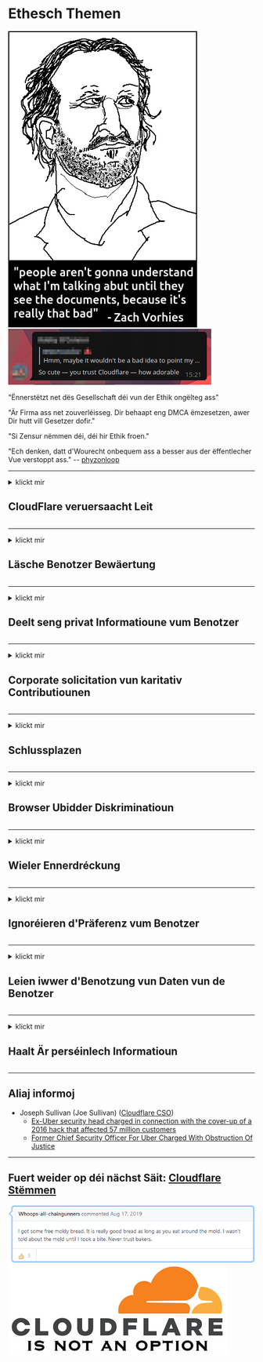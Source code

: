 # Ethesch Themen

![](../image/itsreallythatbad.jpg)
![](../image/telegram/c81238387627b4bfd3dcd60f56d41626.jpg)

"Ënnerstëtzt net dës Gesellschaft déi vun der Ethik ongëlteg ass"

"Är Firma ass net zouverléisseg. Dir behaapt eng DMCA ëmzesetzen, awer Dir hutt vill Gesetzer dofir."

"Si Zensur nëmmen déi, déi hir Ethik froen."

"Ech denken, datt d'Wourecht onbequem ass a besser aus der ëffentlecher Vue verstoppt ass."  -- [phyzonloop](https://twitter.com/phyzonloop)


---


<details>
<summary>klickt mir

## CloudFlare veruersaacht Leit
</summary>


Cloudflare schéckt Spam-E-Mailen fir Net-Cloudflare Benotzer.

- Schéckt nëmmen E-Mailen un Abonnenten déi ageschriwwen hunn
- Wann de Benotzer "Stop" seet, da stoppt d'E-Mail schécken

Et ass esou einfach ze hëllefen. Mee Cloudflare ass et egal.
Cloudflare sot datt hire Service benotze kann all Spammerer oder Ugräifer stoppen.
Wéi kënne mir Cloudflare stoppen ouni Cloudflare z'aktivéieren?


| 🖼 | 🖼 |
| --- | --- |
| ![](../image/cfspam01.jpg) | ![](../image/cfspam03.jpg) |
| ![](../image/cfspam02.jpg) | ![](../image/cfspambrittany.jpg)<br>![](../image/cfspamtwtr.jpg) |

</details>

---

<details>
<summary>klickt mir

## Läsche Benotzer Bewäertung
</summary>


Cloudflare Zensur negativ Rezensiounen.
Wann Dir Anti-Cloudflare Text op Twitter postt, hutt Dir eng Chance fir eng Äntwert vum Cloudflare Mataarbechter mam "Nee, et ass net" Message.
Wann Dir en negativen Iwwerpréiwung op all Iwwerpréifungsplaz publizéiert, probéieren se et ze Zensur.


| 🖼 | 🖼 |
| --- | --- |
| ![](../image/cfcenrev_01.jpg)<br>![](../image/cfcenrev_02.jpg) | ![](../image/cfcenrev_03.jpg) |

</details>

---

<details>
<summary>klickt mir

## Deelt seng privat Informatioune vum Benotzer
</summary>


Cloudflare huet e massive Belästegungsprobleem.
Cloudflare deelt perséinlech Informatioune vun deenen, déi iwwer Hostéiert Site beschwéieren.
Si froen Iech heiansdo Är richteg ID z'informéieren.
Wann Dir net belästegt wëllt, ugegraff, geschloen oder ëmbruecht ginn, sollt Dir besser bleiwen vu Cloudflared Websäiten.


| 🖼 | 🖼 |
| --- | --- |
| ![](../image/cfdox_what.jpg) | ![](../image/cfdox_swat.jpg) |
| ![](../image/cfdox_kill.jpg) | ![](../image/cfdox_threat.jpg) |
| ![](../image/cfdox_dox.jpg) | ![](../image/cfdox_ex1.jpg)<br>![](../image/cfdox_ex2.jpg) |

</details>

---

<details>
<summary>klickt mir

## Corporate solicitation vun karitativ Contributiounen
</summary>


CloudFlare freet sech fir karitativ Contributiounen.
Et ass zimlech erschreckend datt eng amerikanesch Gesellschaft no Charity nieft Associatiounen ouni Gewënnzweck freet, déi gutt Ursaachen hunn.
Wann Dir gär Leit blockéiert oder aner Leit d'Zäit verschwende wëllt, wëllt Dir vläicht e puer Pizzas fir Cloudflare Mataarbechter bestellen.


![](../image/cfdonate.jpg)

</details>

---

<details>
<summary>klickt mir

## Schlussplazen
</summary>


Wat maacht Dir wann Äre Site plötzlech erof geet?
Et gi Berichter datt Cloudflare d'Benotzerkonfiguratioun oder den Service stoppen ouni Warnung, roueg.
Mir proposéieren Iech e besseren Ubidder ze fannen.

![](../image/cftmnt.jpg)

</details>

---

<details>
<summary>klickt mir

## Browser Ubidder Diskriminatioun
</summary>


CloudFlare gëtt preferentiell Behandlung fir déi déi Firefox benotze wärend eng feindlech Behandlung fir d'Benotzer vun net-Tor-Browser iwwer Tor.
Tor Benotzer vun deenen déi rechtlech refuséieren net-javascript auszeféieren kréien och feindlech Behandlung.
Dës Zougang Ongläichheet ass en Netzneutralitéit Mëssbrauch an e Mëssbrauch vu Kraaft.

![](../image/browdifftbcx.gif)

- Lénks: Tor Browser, Richteg: Chrome. Selwecht IP Adress.

![](../image/browserdiff.jpg)

- Linken: Tor Browser Javascript Desaktivéiert, Cookie ageschalt
- Richteg: Chrome Javascript aktivéiert, Cookie behënnert

![](../image/cfsiryoublocked.jpg)

- QuteBrowser (manner Browser) ouni Tor (Clearnet IP)

| ***Browser*** | ***Zougang Behandlung*** |
| --- | --- |
| Tor Browser (Javascript aktivéiert) | Zougang erlaabt |
| Firefox (Javascript aktivéiert) | Zougang degradéiert |
| Chromium (Javascript aktivéiert) | Zougang degradéiert |
| Chromium or Firefox (Javascript behënnert) | Zugrëff refuséiert |
| Chromium or Firefox (Cookie behënnert) | Zugrëff refuséiert |
| QuteBrowser | Zugrëff refuséiert |
| lynx | Zugrëff refuséiert |
| w3m | Zugrëff refuséiert |
| wget | Zugrëff refuséiert |


Firwat net den Audio Knäppchen benotze fir einfach Challenge ze léisen?

Jo, et gëtt en Audio Knäppchen, awer et funktionnéiert ëmmer net iwwer Tor.
Dir kritt dëse Message wann Dir op et klickt:

```
Probéiert et nach méi spéit
Äre Computer oder Netzwierk kann automatesch automatesch Ufroen schécken.
Fir eis Benotzer ze schützen, kënne mir Är Ufro net elo veraarbecht ginn.
Fir méi Detailer fannt Dir op eiser Hëllefssäit
```

</details>

---

<details>
<summary>klickt mir

## Wieler Ennerdréckung
</summary>


Wieler an US Staaten registréiere sech fir schlussendlech iwwer de Websäit vum Staatssekretär am Staat vun hirer Wunnsëtz ze wielen.
Republikanesch-kontrolléiert Staat Staatssekretär Büroen engagéieren de Wielerunterdréck, andeems de Websäit vum Staatssekretär duerch Cloudflare proxidéiert gëtt.
Cloudflare's feindlecher Behandlung vun Tor Benotzer, seng MITM Positioun als zentraliséierter globaler Iwwerwaachungspunkt, a seng schiedlech Roll insgesamt mécht potentiell Wieler onzefridden sech unzemellen.
Besonnesch Liberal tendéieren d'Privatsphär z'erhalen.
Wieler Aschreiwungsformen sammelen sensibel Informatioun iwwer de Wieler politesche Lien, perséinlech kierperlech Adress, Sozialversécherungsnummer an Gebuertsdatum.
Déi meescht Staaten maachen nëmmen e Subset vun där Informatioun ëffentlech verfügbar, awer Cloudflare gesitt all dës Informatioun wann iergend en registréiert fir ze wielen.

Notiz datt d'Pabeierregistratioun d'Cloudflare net ëmgeet well de Sekretär vum Staat Datenentrée Mataarbechter d'Cloudflare Websäit benotzt fir d'Donnéeën unzeginn.

| 🖼 | 🖼 |
| --- | --- |
| ![](../image/cfvotm_01.jpg) | ![](../image/cfvotm_02.jpg) |

- Change.org ass eng berühmt Websäit fir Stëmmen ze sammelen an Handlung ze huelen.
“Leit iwwerall fänken u Kampagnen, mobiliséieren Unhänger a schaffe mat Entscheedungshändler fir Léisungen ze féieren.”
Leider kënne vill Leit iwwerhaapt net vum.org vun der Cloudflare aggressivem Filter änneren.
Si gi blockéiert fir d'Petitioun z'ënnerschreiwen, sou datt se vun engem demokratesche Prozess ausgeschloss ginn.
Aner net-Cloudflared Plattform benotze wéi OpenPetition hëlleft de Problem ze botzen.

| 🖼 | 🖼 |
| --- | --- |
| ![](../image/changeorgasn.jpg) | ![](../image/changeorgtor.jpg) |

- Cloudflare "Athenesche Projet" bitt gratis Enterprise-Niveau Schutz fir Staat a lokal Wahl Websäite.
Si soten "hir Bestanddeeler kënnen Zougang zu Wahlinformatioun a Wielerregistrierung kréien" awer dëst ass eng Lige well vill Leit just net um Site kënne surfen.

</details>

---

<details>
<summary>klickt mir

## Ignoréieren d'Präferenz vum Benotzer
</summary>


Wann Dir eppes ophält, erwaart Dir datt Dir keen E-Mail doriwwer kritt.
Cloudflare ignoréieren d'Präferenz vum Benotzer an deelt Daten mat Drëtt Partei Firmen ouni d'Zoustëmmung vun de Clienten.
Wann Dir hire gratis Plang benotzt, da schécken se heiansdo E-Mail un Iech a froe fir e Mountabonnement ze kafen.

![](../image/cfviopl_tp.jpg)

</details>

---

<details>
<summary>klickt mir

## Leien iwwer d'Benotzung vun Daten vun de Benotzer
</summary>


No dësem ex-Cloudflare Client Blog, Cloudflare liegt iwwer Konten ze läschen.
Hautdesdaags halen vill Firmen Är Donnéeën nodeems Dir Äre Kont ofgeschloss hutt oder ewechgeholl hutt.
Déi meescht vu gudde Firmen ernimmen doriwwer an hirer Privatsphär Politik.
Cloudflare? Nee.

```
2019-08-05 CloudFlare huet mech Bestätegung geschéckt datt si mäi Kont geläscht hunn.
2019-10-02 Ech krut eng E-Mail vun CloudFlare "well ech e Client sinn"
```

Cloudflare wousst net iwwer d'Wuert "ewechhuelen".
Wann et wierklech ewechgeholl gëtt, firwat huet dësen Ex-Client eng E-Mail kritt?
Hien huet och erwähnt datt d'Privatsphärpolitik vum Cloudflare net doriwwer schwätzt.

```
Hir nei Privatsphär Politik seet keen Erhaalen vun Donnéeën fir e Joer.
```

![](../image/cfviopl_notdel.jpg)

Wéi kënnt Dir Cloudflare vertrauen wann hir Privatsphär Politik e LIE ass?

</details>

---

<details>
<summary>klickt mir

## Haalt Är perséinlech Informatioun
</summary>


Cloudflare Kont läschen ass schwéier Niveau.

```
Gitt e Support Ticket mat der Kategorie "Kont" of,
an Ufro Kont läschen am Message Kierper.
Dir musst keng Domainen oder Kreditkaarten op Äre Kont befestegt hunn ier Dir Läschen freet.
```

Dir kritt dëse Confirmatiouns-E-Mail.

![](../image/cf_deleteandkeep.jpg)

"Mir hunn ugefaang Är Läschenufro ze veraarbechten" awer "Mir wäerte weider Är perséinlech Informatioune späicheren".

Kënnt Dir dat "vertrauen"?

</details>

---

## Aliaj informoj

- Joseph Sullivan (Joe Sullivan) ([Cloudflare CSO](https://twitter.com/eastdakota/status/1296522269313785862))
  - [Ex-Uber security head charged in connection with the cover-up of a 2016 hack that affected 57 million customers](https://www.businessinsider.com/uber-data-hack-security-head-joe-sullivan-charged-cover-up-2020-8)
  - [Former Chief Security Officer For Uber Charged With Obstruction Of Justice](https://www.justice.gov/usao-ndca/pr/former-chief-security-officer-uber-charged-obstruction-justice)


---

## Fuert weider op déi nächst Säit:   [Cloudflare Stëmmen](../PEOPLE.md)

![](../image/freemoldybread.jpg)
![](../image/cfisnotanoption.jpg)
